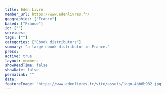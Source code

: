 ```yaml
---
title: Eden Livre
member_url: https://www.edenlivres.fr/
geographies: ["France"]
based: ["France"]
ig: [""] 
services: 
tags: [""]
categories: ["Ebook distributors"]
summary: "a large ebook distributor in France."
press:
active: true
layout: members
showReadTime: false
showDate: false
permalink: ""
date: 
featureImage: "https://www.edenlivres.fr/vite/assets/logo-4bb6b932.jpg"
---
```

